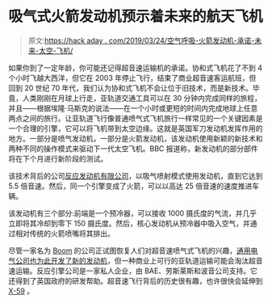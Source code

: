 # 吸气式火箭发动机预示着未来的航天飞机

> 原文:[https://hack aday . com/2019/03/24/空气呼吸-火箭发动机-承诺-未来-太空-飞机/](https://hackaday.com/2019/03/24/air-breathing-rocket-engine-promises-future-space-planes/)

如果你到了一定年龄，你可能还记得超音速运输机的承诺。协和式飞机花了不到 4 个小时飞越大西洋，但它在 2003 年停止飞行，结束了商业超音速客运航班，但回到 20 世纪 70 年代，我们认为协和式飞机不会让位于旧技术，而是新技术。毕竟，人类刚刚在月球上行走，亚轨道交通工具可以在 30 分钟内完成同样的旅程，并且——根据埃隆·马斯克的说法——在一个小时或更短的时间内完成地球上任意两点之间的旅行。让亚轨道飞行像普通喷气式飞机旅行一样常见的一个关键因素是一个合理的引擎，它可以将飞机带到太空边缘。这就是英国军刀发动机发挥作用的地方。一部分是喷气发动机，一部分是火箭发动机，该发动机使用新颖的新技术和两种不同的操作模式来驱动下一代太空飞机。BBC 报道称，新发动机的部分部件将在下个月进行新阶段的测试。

该技术背后的公司[反应发动机有限公司](https://www.reactionengines.co.uk/)，以吸气喷射模式使用发动机，直到它达到 5.5 倍音速。然后，同一个引擎变成了火箭，可以以高达 25 倍音速的速度推进车辆。

该发动机有三个部分:前端是一个预冷器，可以接收 1000 摄氏度的气流，并几乎立即将其冷却到零下 150 摄氏度。然后，核心发动机从预冷器中吸入空气，并通过相对传统的火箭喷嘴将其排出。

尽管一家名为 [Boom](https://boomsupersonic.com/) 的公司正试图恢复人们对超音速喷气式飞机的兴趣，[通用电气公司也为此开发了新的发动机](https://hackaday.com/2018/10/24/ges-engine-to-reignite-civil-supersonic-flight/)，但一种商业上可行的亚轨道运输可能会淘汰超音速运输。反应引擎公司是一家私人企业，由 BAE、劳斯莱斯和波音公司支持。它还得到了英国政府的研发帮助。超音速飞行背后的历史很有趣，也许很快会延伸到 [X-59](https://hackaday.com/2018/11/26/nasas-supersonic-x-plane-to-take-flight-in-2021/) 。